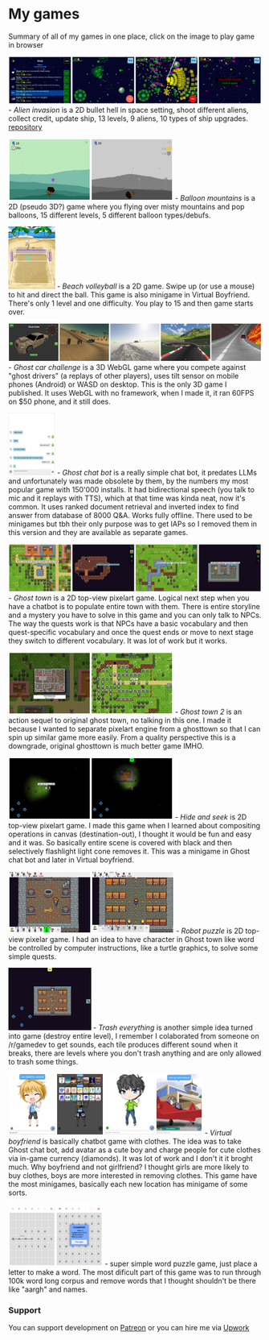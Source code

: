 # My games

Summary of all of my games in one place, click on the image to play game in browser

[<img src="image/alien_invasion.png">](https://dvhx.github.io/game-alien-invasion/) - *Alien invasion* is a 2D bullet hell in space setting, shoot different aliens, collect credit, update ship, 13 levels, 9 aliens, 10 types of ship upgrades. [repository](https://github.com/dvhx/alien-invasion)

[<img src="image/balloon_mountains.png">](https://github.com/dvhx/game-balloon-mountains) - *Balloon mountains* is a 2D (pseudo 3D?) game where you flying over misty mountains and pop balloons, 15 different levels, 5 different balloon types/debufs.

[<img src="image/beach_volleyball.png">](https://github.com/dvhx/game-beach-volleyball) - *Beach volleyball* is a 2D game. Swipe up (or use a mouse) to hit and direct the ball. This game is also minigame in Virtual Boyfriend. There's only 1 level and one difficulty. You play to 15 and then game starts over.

[<img src="image/ghost_car_challenge.png">](https://github.com/dvhx/game-ghost-car-challenge) - *Ghost car challenge* is a 3D WebGL game where you compete against "ghost drivers" (a replays of other players), uses tilt sensor on mobile phones (Android) or WASD on desktop. This is the only 3D game I published. It uses WebGL with no framework, when I made it, it ran 60FPS on $50 phone, and it still does. 

[<img src="image/ghost_chat_bot.png">](https://github.com/dvhx/game-ghost-chatbot) - *Ghost chat bot* is a really simple chat bot, it predates LLMs and unfortunately was made obsolete by them, by the numbers my most popular game with 150'000 installs. It had bidirectional speech (you talk to mic and it replays with TTS), which at that time was kinda neat, now it's common. It uses ranked document retrieval and inverted index to find answer from database of 8000 Q&A. Works fully offline. There used to be minigames but tbh their only purpose was to get IAPs so I removed them in this version and they are available as separate games.

[<img src="image/ghosttown.png">](https://github.com/dvhx/game-ghost-town) - *Ghost town* is a 2D top-view pixelart game. Logical next step when you have a chatbot is to populate entire town with them. There is entire storyline and a mystery you have to solve in this game and you can only talk to NPCs. The way the quests work is that NPCs have a basic vocabulary and then quest-specific vocabulary and once the quest ends or move to next stage they switch to different vocabulary. It was lot of work but it works.

[<img src="image/ghosttown2.png">](https://github.com/dvhx/game-ghost-town-2) - *Ghost town 2* is an action sequel to original ghost town, no talking in this one. I made it because I wanted to separate pixelart engine from a ghosttown so that I can spin up similar game more easily. From a quality perspective this is a downgrade, original ghosttown is much better game IMHO.

[<img src="image/hide_and_seek.png">](https://github.com/dvhx/game-hide-and-seek) - *Hide and seek* is 2D top-view pixelart game. I made this game when I learned about compositing operations in canvas (destination-out), I thought it would be fun and easy and it was. So basically entire scene is covered with black and then selectively flashlight light cone removes it. This was a minigame in Ghost chat bot and later in Virtual boyfriend.

[<img src="image/robot_puzzle.png">](https://github.com/dvhx/game-robot-puzzle) - *Robot puzzle* is 2D top-view pixelar game. I had an idea to have character in Ghost town like word be controlled by computer instructions, like a turtle graphics, to solve some simple quests.

[<img src="image/trash_everything.png">](https://github.com/dvhx/game-trash-everything) - *Trash everything* is another simple idea turned into game (destroy entire level), I remember I colaborated from someone on /r/gamedev to get sounds, each tile produces different sound when it breaks, there are levels where you don't trash anything and are only allowed to trash some things. 

[<img src="image/virtual_boyfriend.png">](https://github.com/dvhx/game-virtual-boyfriend) - *Virtual boyfriend* is basically chatbot game with clothes. The idea was to take Ghost chat bot, add avatar as a cute boy and charge people for cute clothes via in-game currency (diamonds). It was lot of work and I don't it it broght much. Why boyfriend and not girlfriend? I thought girls are more likely to buy clothes, boys are more interested in removing clothes. This game have the most minigames, basically each new location has minigame of some sorts.

[<img src="image/word_puzzle.png">](https://github.com/dvhx/game-word-puzzle) - super simple word puzzle game, just place a letter to make a word. The most dificult part of this game was to run through 100k word long corpus and remove words that I thought shouldn't be there like "aargh" and names. 

### Support

You can support development on [Patreon](https://www.patreon.com/DusanHalicky) or you can hire me via [Upwork](https://www.upwork.com/freelancers/~013b4c3d6e772fdb01)
